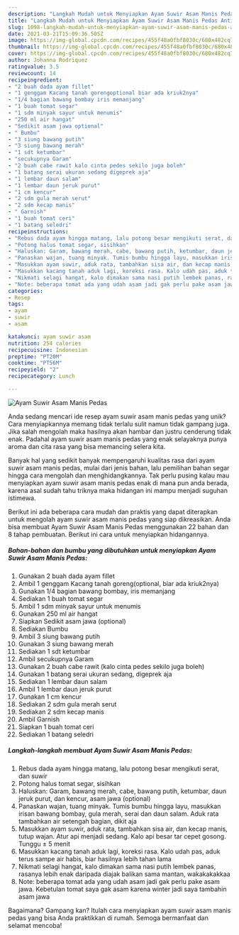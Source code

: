 ```yaml
---
description: "Langkah Mudah untuk Menyiapkan Ayam Suwir Asam Manis Pedas Anti Gagal"
title: "Langkah Mudah untuk Menyiapkan Ayam Suwir Asam Manis Pedas Anti Gagal"
slug: 1098-langkah-mudah-untuk-menyiapkan-ayam-suwir-asam-manis-pedas-anti-gagal
date: 2021-03-21T15:09:36.505Z
image: https://img-global.cpcdn.com/recipes/455f48a0fbf8030c/680x482cq70/ayam-suwir-asam-manis-pedas-foto-resep-utama.jpg
thumbnail: https://img-global.cpcdn.com/recipes/455f48a0fbf8030c/680x482cq70/ayam-suwir-asam-manis-pedas-foto-resep-utama.jpg
cover: https://img-global.cpcdn.com/recipes/455f48a0fbf8030c/680x482cq70/ayam-suwir-asam-manis-pedas-foto-resep-utama.jpg
author: Johanna Rodriquez
ratingvalue: 3.5
reviewcount: 14
recipeingredient:
- "2 buah dada ayam fillet"
- "1 genggam Kacang tanah gorengoptional biar ada kriuk2nya"
- "1/4 bagian bawang bombay iris memanjang"
- "1 buah tomat segar"
- "1 sdm minyak sayur untuk menumis"
- "250 ml air hangat"
- "Sedikit asam jawa optional"
- " Bumbu"
- "3 siung bawang putih"
- "3 siung bawang merah"
- "1 sdt ketumbar"
- "secukupnya Garam"
- "2 buah cabe rawit kalo cinta pedes sekilo juga boleh"
- "1 batang serai ukuran sedang digeprek aja"
- "1 lembar daun salam"
- "1 lembar daun jeruk purut"
- "1 cm kencur"
- "2 sdm gula merah serut"
- "2 sdm kecap manis"
- " Garnish"
- "1 buah tomat ceri"
- "1 batang seledri"
recipeinstructions:
- "Rebus dada ayam hingga matang, lalu potong besar mengikuti serat, dan suwir"
- "Potong halus tomat segar, sisihkan"
- "Haluskan: Garam, bawang merah, cabe, bawang putih, ketumbar, daun jeruk purut, dan kencur, asam jawa (optional)"
- "Panaskan wajan, tuang minyak. Tumis bumbu hingga layu, masukkan irisan bawang bombay, gula merah, serai dan daun salam. Aduk rata tambahkan air setengah bagian, dikit aja"
- "Masukkan ayam suwir, aduk rata, tambahkan sisa air, dan kecap manis, tutup wajan. Atur api menjadi sedang. Kalo api besar tar cepet gosong. Tunggu ± 5 menit"
- "Masukkan kacang tanah aduk lagi, koreksi rasa. Kalo udah pas, aduk terus sampe air habis, biar hasilnya lebih tahan lama"
- "Nikmati selagi hangat, kalo dimakan sama nasi putih lembek panas, rasanya lebih enak daripada diajak balikan sama mantan, wakakakakkaa"
- "Note: beberapa tomat ada yang udah asam jadi gak perlu pake asam jawa. Kebetulan tomat saya gak asam karena winter jadi saya tambahin asam jawa"
categories:
- Resep
tags:
- ayam
- suwir
- asam

katakunci: ayam suwir asam 
nutrition: 254 calories
recipecuisine: Indonesian
preptime: "PT20M"
cooktime: "PT56M"
recipeyield: "2"
recipecategory: Lunch

---
```



![Ayam Suwir Asam Manis Pedas](https://img-global.cpcdn.com/recipes/455f48a0fbf8030c/680x482cq70/ayam-suwir-asam-manis-pedas-foto-resep-utama.jpg)

Anda sedang mencari ide resep ayam suwir asam manis pedas yang unik? Cara menyiapkannya memang tidak terlalu sulit namun tidak gampang juga. Jika salah mengolah maka hasilnya akan hambar dan justru cenderung tidak enak. Padahal ayam suwir asam manis pedas yang enak selayaknya punya aroma dan cita rasa yang bisa memancing selera kita.



Banyak hal yang sedikit banyak mempengaruhi kualitas rasa dari ayam suwir asam manis pedas, mulai dari jenis bahan, lalu pemilihan bahan segar hingga cara mengolah dan menghidangkannya. Tak perlu pusing kalau mau menyiapkan ayam suwir asam manis pedas enak di mana pun anda berada, karena asal sudah tahu triknya maka hidangan ini mampu menjadi suguhan istimewa.


Berikut ini ada beberapa cara mudah dan praktis yang dapat diterapkan untuk mengolah ayam suwir asam manis pedas yang siap dikreasikan. Anda bisa membuat Ayam Suwir Asam Manis Pedas menggunakan 22 bahan dan 8 tahap pembuatan. Berikut ini cara untuk menyiapkan hidangannya.

<!--inarticleads1-->

##### Bahan-bahan dan bumbu yang dibutuhkan untuk menyiapkan Ayam Suwir Asam Manis Pedas:

1. Gunakan 2 buah dada ayam fillet
1. Ambil 1 genggam Kacang tanah goreng(optional, biar ada kriuk2nya)
1. Gunakan 1/4 bagian bawang bombay, iris memanjang
1. Sediakan 1 buah tomat segar
1. Ambil 1 sdm minyak sayur untuk menumis
1. Gunakan 250 ml air hangat
1. Siapkan Sedikit asam jawa (optional)
1. Sediakan  Bumbu
1. Ambil 3 siung bawang putih
1. Gunakan 3 siung bawang merah
1. Sediakan 1 sdt ketumbar
1. Ambil secukupnya Garam
1. Gunakan 2 buah cabe rawit (kalo cinta pedes sekilo juga boleh)
1. Gunakan 1 batang serai ukuran sedang, digeprek aja
1. Sediakan 1 lembar daun salam
1. Ambil 1 lembar daun jeruk purut
1. Gunakan 1 cm kencur
1. Sediakan 2 sdm gula merah serut
1. Sediakan 2 sdm kecap manis
1. Ambil  Garnish
1. Siapkan 1 buah tomat ceri
1. Sediakan 1 batang seledri




<!--inarticleads2-->

##### Langkah-langkah membuat Ayam Suwir Asam Manis Pedas:

1. Rebus dada ayam hingga matang, lalu potong besar mengikuti serat, dan suwir
1. Potong halus tomat segar, sisihkan
1. Haluskan: Garam, bawang merah, cabe, bawang putih, ketumbar, daun jeruk purut, dan kencur, asam jawa (optional)
1. Panaskan wajan, tuang minyak. Tumis bumbu hingga layu, masukkan irisan bawang bombay, gula merah, serai dan daun salam. Aduk rata tambahkan air setengah bagian, dikit aja
1. Masukkan ayam suwir, aduk rata, tambahkan sisa air, dan kecap manis, tutup wajan. Atur api menjadi sedang. Kalo api besar tar cepet gosong. Tunggu ± 5 menit
1. Masukkan kacang tanah aduk lagi, koreksi rasa. Kalo udah pas, aduk terus sampe air habis, biar hasilnya lebih tahan lama
1. Nikmati selagi hangat, kalo dimakan sama nasi putih lembek panas, rasanya lebih enak daripada diajak balikan sama mantan, wakakakakkaa
1. Note: beberapa tomat ada yang udah asam jadi gak perlu pake asam jawa. Kebetulan tomat saya gak asam karena winter jadi saya tambahin asam jawa




Bagaimana? Gampang kan? Itulah cara menyiapkan ayam suwir asam manis pedas yang bisa Anda praktikkan di rumah. Semoga bermanfaat dan selamat mencoba!
